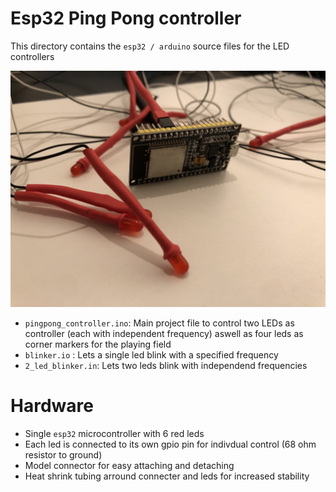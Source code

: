 # Esp32 Ping Pong controller
This directory contains the `esp32 / arduino` source files for the LED controllers

![](../assets/esp32.JPG)

- `pingpong_controller.ino`: Main project file to control two LEDs as controller (each with independent frequency) aswell as four leds as corner markers for the playing field
- `blinker.io` : Lets a single led blink with a specified frequency
- `2_led_blinker.in`: Lets two leds blink with independend frequencies

# Hardware
- Single `esp32` microcontroller with 6 red leds
- Each led is connected to its own gpio pin for indivdual control (68 ohm resistor to ground)
- Model connector for easy attaching and detaching
- Heat shrink tubing arround connecter and leds for increased stability
